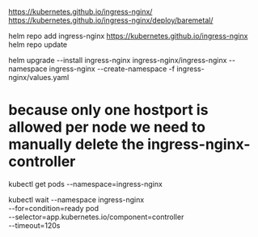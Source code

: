 https://kubernetes.github.io/ingress-nginx/
https://kubernetes.github.io/ingress-nginx/deploy/baremetal/

helm repo add ingress-nginx https://kubernetes.github.io/ingress-nginx
helm repo update

helm upgrade --install ingress-nginx ingress-nginx/ingress-nginx --namespace ingress-nginx --create-namespace -f ingress-nginx/values.yaml

# because only one hostport is allowed per node we need to manually delete the ingress-nginx-controller


kubectl get pods --namespace=ingress-nginx

kubectl wait --namespace ingress-nginx \
  --for=condition=ready pod \
  --selector=app.kubernetes.io/component=controller \
  --timeout=120s